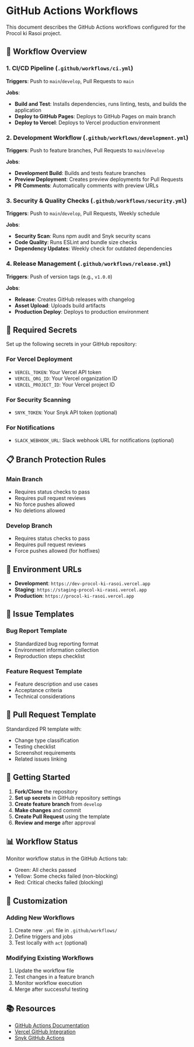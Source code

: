 # GitHub Actions Workflows

This document describes the GitHub Actions workflows configured for the Procol ki Rasoi project.

## 🚀 Workflow Overview

### 1. CI/CD Pipeline (`.github/workflows/ci.yml`)
**Triggers**: Push to `main`/`develop`, Pull Requests to `main`

**Jobs**:
- **Build and Test**: Installs dependencies, runs linting, tests, and builds the application
- **Deploy to GitHub Pages**: Deploys to GitHub Pages on main branch
- **Deploy to Vercel**: Deploys to Vercel production environment

### 2. Development Workflow (`.github/workflows/development.yml`)
**Triggers**: Push to feature branches, Pull Requests to `main`/`develop`

**Jobs**:
- **Development Build**: Builds and tests feature branches
- **Preview Deployment**: Creates preview deployments for Pull Requests
- **PR Comments**: Automatically comments with preview URLs

### 3. Security & Quality Checks (`.github/workflows/security.yml`)
**Triggers**: Push to `main`/`develop`, Pull Requests, Weekly schedule

**Jobs**:
- **Security Scan**: Runs npm audit and Snyk security scans
- **Code Quality**: Runs ESLint and bundle size checks
- **Dependency Updates**: Weekly check for outdated dependencies

### 4. Release Management (`.github/workflows/release.yml`)
**Triggers**: Push of version tags (e.g., `v1.0.0`)

**Jobs**:
- **Release**: Creates GitHub releases with changelog
- **Asset Upload**: Uploads build artifacts
- **Production Deploy**: Deploys to production environment

## 🔧 Required Secrets

Set up the following secrets in your GitHub repository:

### For Vercel Deployment
- `VERCEL_TOKEN`: Your Vercel API token
- `VERCEL_ORG_ID`: Your Vercel organization ID
- `VERCEL_PROJECT_ID`: Your Vercel project ID

### For Security Scanning
- `SNYK_TOKEN`: Your Snyk API token (optional)

### For Notifications
- `SLACK_WEBHOOK_URL`: Slack webhook URL for notifications (optional)

## 📋 Branch Protection Rules

### Main Branch
- Requires status checks to pass
- Requires pull request reviews
- No force pushes allowed
- No deletions allowed

### Develop Branch
- Requires status checks to pass
- Requires pull request reviews
- Force pushes allowed (for hotfixes)

## 🎯 Environment URLs

- **Development**: `https://dev-procol-ki-rasoi.vercel.app`
- **Staging**: `https://staging-procol-ki-rasoi.vercel.app`
- **Production**: `https://procol-ki-rasoi.vercel.app`

## 📝 Issue Templates

### Bug Report Template
- Standardized bug reporting format
- Environment information collection
- Reproduction steps checklist

### Feature Request Template
- Feature description and use cases
- Acceptance criteria
- Technical considerations

## 🔄 Pull Request Template

Standardized PR template with:
- Change type classification
- Testing checklist
- Screenshot requirements
- Related issues linking

## 🚀 Getting Started

1. **Fork/Clone** the repository
2. **Set up secrets** in GitHub repository settings
3. **Create feature branch** from `develop`
4. **Make changes** and commit
5. **Create Pull Request** using the template
6. **Review and merge** after approval

## 📊 Workflow Status

Monitor workflow status in the GitHub Actions tab:
- Green: All checks passed
- Yellow: Some checks failed (non-blocking)
- Red: Critical checks failed (blocking)

## 🔧 Customization

### Adding New Workflows
1. Create new `.yml` file in `.github/workflows/`
2. Define triggers and jobs
3. Test locally with `act` (optional)

### Modifying Existing Workflows
1. Update the workflow file
2. Test changes in a feature branch
3. Monitor workflow execution
4. Merge after successful testing

## 📚 Resources

- [GitHub Actions Documentation](https://docs.github.com/en/actions)
- [Vercel GitHub Integration](https://vercel.com/docs/git/vercel-for-github)
- [Snyk GitHub Actions](https://docs.snyk.io/integrations/ci-cd-integrations/github-actions-integration) 